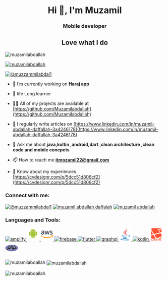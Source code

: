 <h1 align="center">Hi 👋, I'm Muzamil</h1>
<h3 align="center"> Mobile developer</h3>
<h2 align="center">  Love what I do  </h2>

<p align="left"> <img src="https://komarev.com/ghpvc/?username=muzamilabdallah&label=Profile%20views&color=0e75b6&style=flat" alt="muzamilabdallah" /> </p>

<p align="left"> <a href="https://github.com/ryo-ma/github-profile-trophy"><img src="https://github-profile-trophy.vercel.app/?username=muzamilabdallah" alt="muzamilabdallah" /></a> </p>

<p align="left"> <a href="https://twitter.com/@muzzammilabdal1" target="blank"><img src="https://img.shields.io/twitter/follow/@muzzammilabdal1?logo=twitter&style=for-the-badge" alt="@muzzammilabdal1" /></a> </p>

- 🔭 I’m currently working on **Haraj app**

- 🌱 life Long learner

- 👨‍💻 All of my projects are available at [https://github.com/Muzamilabdallah](https://github.com/Muzamilabdallah)

- 📝 I regularly write articles on [https://www.linkedin.com/in/muzamil-abdallah-daffallah-3a4246178](https://www.linkedin.com/in/muzamil-abdallah-daffallah-3a4246178)

- 💬 Ask me about **java,koltin ,android,dart ,clean architecture ,clean code and mobile concpets**

- 📫 How to reach me **itmozamil22@gmail.com**

- 📄 Know about my experiences [https://cvdesignr.com/p/5dcc51d806cf2](https://cvdesignr.com/p/5dcc51d806cf2)

<h3 align="left">Connect with me:</h3>
<p align="left">
<a href="https://twitter.com/@muzzammilabdal1" target="blank"><img align="center" src="https://raw.githubusercontent.com/rahuldkjain/github-profile-readme-generator/master/src/images/icons/Social/twitter.svg" alt="@muzzammilabdal1" height="30" width="40" /></a>
<a href="https://linkedin.com/in/muzamil abdallah daffalah" target="blank"><img align="center" src="https://raw.githubusercontent.com/rahuldkjain/github-profile-readme-generator/master/src/images/icons/Social/linked-in-alt.svg" alt="muzamil abdallah daffalah" height="30" width="40" /></a>
<a href="https://fb.com/muzamil abdallah" target="blank"><img align="center" src="https://raw.githubusercontent.com/rahuldkjain/github-profile-readme-generator/master/src/images/icons/Social/facebook.svg" alt="muzamil abdallah" height="30" width="40" /></a>
</p>

<h3 align="left">Languages and Tools:</h3>
<p align="left"> <a href="https://aws.amazon.com/amplify/" target="_blank" rel="noreferrer"> <img src="https://docs.amplify.aws/assets/logo-dark.svg" alt="amplify" width="40" height="40"/> </a> <a href="https://developer.android.com" target="_blank" rel="noreferrer"> <img src="https://raw.githubusercontent.com/devicons/devicon/master/icons/android/android-original-wordmark.svg" alt="android" width="40" height="40"/> </a> <a href="https://aws.amazon.com" target="_blank" rel="noreferrer"> <img src="https://raw.githubusercontent.com/devicons/devicon/master/icons/amazonwebservices/amazonwebservices-original-wordmark.svg" alt="aws" width="40" height="40"/> </a> <a href="https://firebase.google.com/" target="_blank" rel="noreferrer"> <img src="https://www.vectorlogo.zone/logos/firebase/firebase-icon.svg" alt="firebase" width="40" height="40"/> </a> <a href="https://flutter.dev" target="_blank" rel="noreferrer"> <img src="https://www.vectorlogo.zone/logos/flutterio/flutterio-icon.svg" alt="flutter" width="40" height="40"/> </a> <a href="https://graphql.org" target="_blank" rel="noreferrer"> <img src="https://www.vectorlogo.zone/logos/graphql/graphql-icon.svg" alt="graphql" width="40" height="40"/> </a> <a href="https://www.java.com" target="_blank" rel="noreferrer"> <img src="https://raw.githubusercontent.com/devicons/devicon/master/icons/java/java-original.svg" alt="java" width="40" height="40"/> </a> <a href="https://kotlinlang.org" target="_blank" rel="noreferrer"> <img src="https://www.vectorlogo.zone/logos/kotlinlang/kotlinlang-icon.svg" alt="kotlin" width="40" height="40"/> </a> <a href="https://laravel.com/" target="_blank" rel="noreferrer"> <img src="https://raw.githubusercontent.com/devicons/devicon/master/icons/laravel/laravel-plain-wordmark.svg" alt="laravel" width="40" height="40"/> </a> <a href="https://www.php.net" target="_blank" rel="noreferrer"> <img src="https://raw.githubusercontent.com/devicons/devicon/master/icons/php/php-original.svg" alt="php" width="40" height="40"/> </a> </p>

<p><img align="left" src="https://github-readme-stats.vercel.app/api/top-langs?username=muzamilabdallah&show_icons=true&locale=en&layout=compact" alt="muzamilabdallah" /></p>

<p>&nbsp;<img align="center" src="https://github-readme-stats.vercel.app/api?username=muzamilabdallah&show_icons=true&locale=en" alt="muzamilabdallah" /></p>

<p><img align="center" src="https://github-readme-streak-stats.herokuapp.com/?user=muzamilabdallah&" alt="muzamilabdallah" /></p>

